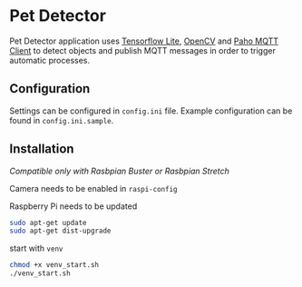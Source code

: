 # Pet Detector
Pet Detector application uses [Tensorflow Lite](https://www.tensorflow.org/lite), [OpenCV](https://opencv.org/) and [Paho MQTT Client](https://pypi.org/project/paho-mqtt/) to detect objects and publish MQTT messages in order
to trigger automatic processes.

## Configuration
Settings can be configured in `config.ini` file.
Example configuration can be found in `config.ini.sample`.

## Installation
*Compatible only with Rasbpian Buster or Rasbpian Stretch*

Camera needs to be enabled in `raspi-config`

Raspberry Pi needs to be updated
```bash
sudo apt-get update
sudo apt-get dist-upgrade
```

start with `venv`
```bash
chmod +x venv_start.sh
./venv_start.sh
```

